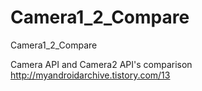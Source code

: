 # Camera1_2_Compare
Camera1_2_Compare

Camera API and Camera2 API's comparison
http://myandroidarchive.tistory.com/13
